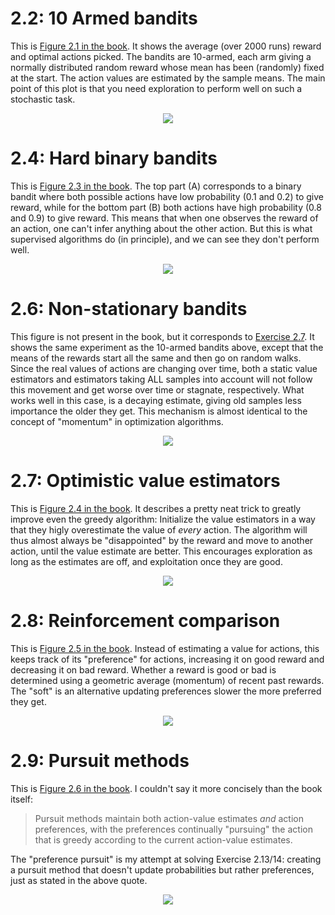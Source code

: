 2.2: 10 Armed bandits
=====================

This is [Figure 2.1 in the book](https://webdocs.cs.ualberta.ca/~sutton/book/ebook/node16.html).
It shows the average (over 2000 runs) reward and optimal actions picked.
The bandits are 10-armed, each arm giving a normally distributed random reward whose mean has been (randomly) fixed at the start.
The action values are estimated by the sample means.
The main point of this plot is that you need exploration to perform well on such a stochastic task.

<p align=middle><img src=plots/2.2.png/></p>

2.4: Hard binary bandits
========================

This is [Figure 2.3 in the book](https://webdocs.cs.ualberta.ca/~sutton/book/ebook/node18.html).
The top part (A) corresponds to a binary bandit where both possible actions have low probability (0.1 and 0.2) to give reward,
while for the bottom part (B) both actions have high probability (0.8 and 0.9) to give reward.
This means that when one observes the reward of an action, one can't infer anything about the other action.
But this is what supervised algorithms do (in principle), and we can see they don't perform well.

<p align=middle><img src=plots/2.4.png/></p>

2.6: Non-stationary bandits
===========================

This figure is not present in the book, but it corresponds to [Exercise 2.7](https://webdocs.cs.ualberta.ca/~sutton/book/ebook/node20.html).
It shows the same experiment as the 10-armed bandits above, except that the means of the rewards start all the same and then go on random walks.
Since the real values of actions are changing over time, both a static value estimators and estimators taking ALL samples into account will not follow this movement and get worse over time or stagnate, respectively.
What works well in this case, is a decaying estimate, giving old samples less importance the older they get.
This mechanism is almost identical to the concept of "momentum" in optimization algorithms.

<p align=middle><img src=plots/2.6.png/></p>

2.7: Optimistic value estimators
================================

This is [Figure 2.4 in the book](https://webdocs.cs.ualberta.ca/~sutton/book/ebook/node21.html).
It describes a pretty neat trick to greatly improve even the greedy algorithm:
Initialize the value estimators in a way that they higly overestimate the value of *every* action.
The algorithm will thus almost always be "disappointed" by the reward and move to another action, until the value estimate are better.
This encourages exploration as long as the estimates are off, and exploitation once they are good.

<p align=middle><img src=plots/2.7.png/></p>

2.8: Reinforcement comparison
=============================

This is [Figure 2.5 in the book](https://webdocs.cs.ualberta.ca/~sutton/book/ebook/node22.html).
Instead of estimating a value for actions, this keeps track of its "preference" for actions, increasing it on good reward and decreasing it on bad reward.
Whether a reward is good or bad is determined using a geometric average (momentum) of recent past rewards.
The "soft" is an alternative updating preferences slower the more preferred they get.

<p align=middle><img src=plots/2.8.png/></p>

2.9: Pursuit methods
====================

This is [Figure 2.6 in the book](https://webdocs.cs.ualberta.ca/~sutton/book/ebook/node23.html).
I couldn't say it more concisely than the book itself:

> Pursuit methods maintain both action-value estimates *and* action preferences,
> with the preferences continually "pursuing" the action that is greedy according to the current action-value estimates.

The "preference pursuit" is my attempt at solving Exercise 2.13/14:
creating a pursuit method that doesn't update probabilities but rather preferences, just as stated in the above quote.

<p align=middle><img src=plots/2.9.png/></p>
